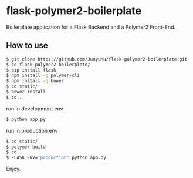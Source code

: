 # flask-polymer2-boilerplate
Boilerplate application for a Flask Backend and a Polymer2 Front-End.

## How to use
```bash
$ git clone https://github.com/JunyuMu/flask-polymer2-boilerplate.git
$ cd flask-polymer2-boilerplate/
$ pip install flask
$ npm install -g polymer-cli
$ npm install -g bower
$ cd static/
$ bower install
$ cd ..
```

run in development env
```bash
$ python app.py
```

run in production env
```bash
$ cd static/
$ polymer build
$ cd ..
$ FLASK_ENV="production" python app.py
```

Enjoy.
